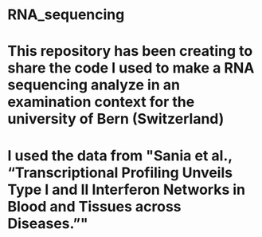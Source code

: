# RNA_sequencing
# This repository has been creating to share the code I used to make a RNA sequencing analyze in an examination context for the university of Bern (Switzerland)
# I used the data from "Sania et al., “Transcriptional Profiling Unveils Type I and II Interferon Networks in Blood and Tissues across Diseases.”"

